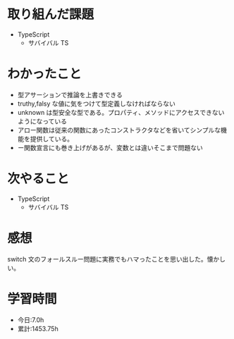# 取り組んだ課題

- TypeScript
  - サバイバル TS

# わかったこと

- 型アサーションで推論を上書きできる
- truthy,falsy な値に気をつけて型定義しなければならない
- unknown は型安全な型である。プロパティ、メソッドにアクセスできないようになっている
- アロー関数は従来の関数にあったコンストラクタなどを省いてシンプルな機能を提供している。
- ー関数宣言にも巻き上げがあるが、変数とは違いそこまで問題ない

# 次やること

- TypeScript
  - サバイバル TS

# 感想

switch 文のフォールスルー問題に実務でもハマったことを思い出した。懐かしい。

# 学習時間

- 今日:7.0h
- 累計:1453.75h

